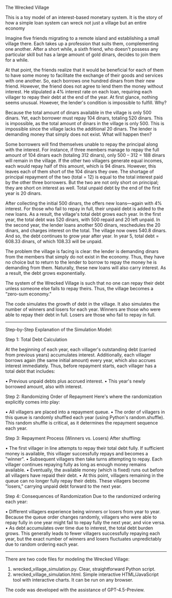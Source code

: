 

The Wrecked Village


This is a toy model of an interest-based monetary system. It is the story of how a simple loan system can wreck not just a village but an entire economy

Imagine five friends migrating to a remote island and establishing a small village there. Each takes up a profession that suits them, complementing one another. After a short while, a sixth friend, who doesn't possess any particular skill but has a large amount of gold dinars, decides to join them for a while.

At that point, the friends realize that it would be beneficial for each of them to have some money to facilitate the exchange of their goods and services with one another. So, each borrows one hundred dinars from their new friend. However, the friend does not agree to lend them the money without interest. He stipulated a 4% interest rate on each loan, requiring each villager to repay their debt at the end of the year.
At first glance, nothing seems unusual. However, the lender's condition is impossible to fulfill. Why? 

Because the total amount of dinars available in the village is only 500 dinars. Yet, each borrower must repay 104 dinars, totaling 520 dinars. This is impossible, as the total amount of dinars in the village is only 500. This is impossible since the village lacks the additional 20 dinars. The lender is demanding money that simply does not exist. What will happen then?

Some borrowers will find themselves unable to repay the principal along with the interest. For instance, if three members manage to repay the full amount of 104 dinars each (totaling 312 dinars), only 500 – 312 = 188 dinars will remain in the village. If the other two villagers generate equal incomes, each would repay half of this amount, which is 94 dinars. However, this leaves each of them short of the 104 dinars they owe. The shortage of principal repayment of the two (total = 12) is equal to the total interest paid by the other three borrowers. But the two are not only short on principal; they are short on interest as well. Total unpaid debt by the end of the first year is 20 dinars.

After collecting the initial 500 dinars, the offers new loans—again with 4% interest. For those who fail to repay in full, their unpaid debt is added to the new loans. As a result, the village's total debt grows each year. In the first year, the total debt was 520 dinars, with 500 repaid and 20 left unpaid. In the second year, the lender loans another 500 dinars, reschedules the 20 dinars, and charges interest on the total. The village now owes 540.8 dinars. And so, the debt continues to grow year after year. In year 5, total debt = 608.33 dinars, of which 108.33 will be unpaid.

The problem the village is facing is clear: the lender is demanding dinars from the members that simply do not exist in the economy. Thus, they have no choice but to return to the lender to borrow to repay the money he is demanding from them. Naturally, these new loans will also carry interest. As a result, the debt grows exponentially.

The system of the Wrecked Village is such that no one can repay their debt unless someone else fails to repay theirs. Thus, the village becomes a “zero-sum economy.”

The code simulates the growth of debt in the village. It also simulates the number of winners and losers for each year. Winners are those who were able to repay their debt in full. Losers are those who fail to repay in full. 

** **

Step-by-Step Explanation of the Simulation Model:

Step 1: Total Debt Calculation

At the beginning of each year, each villager's outstanding debt (carried from previous years) accumulates interest. Additionally, each villager borrows again (the same initial amount) every year, which also accrues interest immediately. Thus, before repayment starts, each villager has a total debt that includes:

•	Previous unpaid debts plus accrued interest.
•	This year's newly borrowed amount, also with interest.

Step 2: Randomizing Order of Repayment
Here's where the randomization explicitly comes into play:

•	All villagers are placed into a repayment queue.
•	The order of villagers in this queue is randomly shuffled each year (using Python's random.shuffle). This random shuffle is critical, as it determines the repayment sequence each year.

Step 3: Repayment Process (Winners vs. Losers)
After shuffling:

•	The first villager in line attempts to repay their total debt fully. If sufficient money is available, this villager successfully repays and becomes a "winner".
•	Subsequent villagers then take turns attempting to repay. Each villager continues repaying fully as long as enough money remains available.
•	Eventually, the available money (which is fixed) runs out before all villagers have repaid their debt.
•	At this point, villagers remaining in the queue can no longer fully repay their debts. These villagers become "losers," carrying unpaid debt forward to the next year.

Step 4: Consequences of Randomization
Due to the randomized ordering each year:

•	Different villagers experience being winners or losers from year to year. Because the queue order changes randomly, villagers who were able to repay fully in one year might fail to repay fully the next year, and vice versa.
•	As debt accumulates over time due to interest, the total debt burden grows. This generally leads to fewer villagers successfully repaying each year, but the exact number of winners and losers fluctuates unpredictably due to random ordering each year.

** **

There are two code files for modeling the Wrecked Village:

1.	wrecked_village_simulation.py. Clear, straightforward Python script.
2.	wrecked_village_simulation.html. Simple interactive HTML/JavaScript tool with interactive charts. It can be run on any browser.

The code was developed with the assistance of GPT-4.5-Preview.
